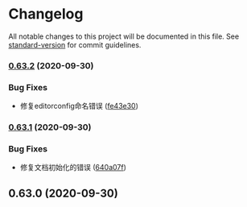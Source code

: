 # Changelog

All notable changes to this project will be documented in this file. See [standard-version](https://github.com/conventional-changelog/standard-version) for commit guidelines.

### [0.63.2](https://github.com/youngjuning/react-native-template-mobx/compare/v0.63.1...v0.63.2) (2020-09-30)


### Bug Fixes

* 修复editorconfig命名错误 ([fe43e30](https://github.com/youngjuning/react-native-template-mobx/commit/fe43e30e4c6849dc90bab324d17843a1f43b63f9))

### [0.63.1](https://github.com/youngjuning/react-native-template-mobx/compare/v0.63.0...v0.63.1) (2020-09-30)


### Bug Fixes

* 修复文档初始化的错误 ([640a07f](https://github.com/youngjuning/react-native-template-mobx/commit/640a07fe7952ba852a98ebf326cb6ce43619ad39))

## 0.63.0 (2020-09-30)
